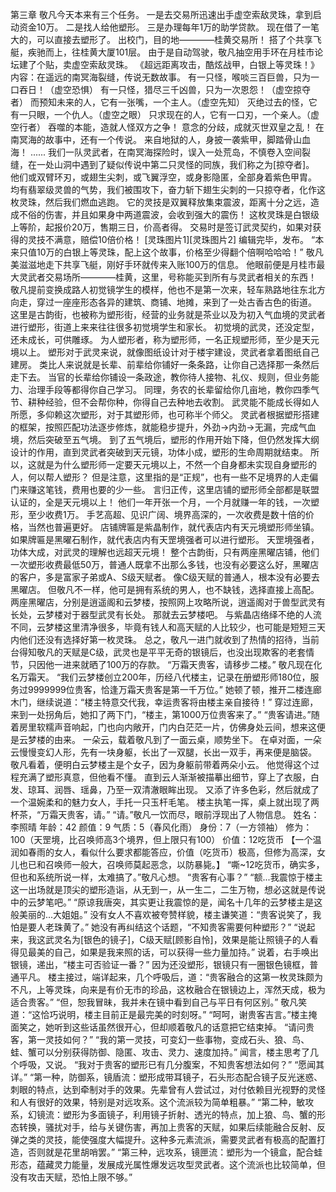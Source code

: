 第三章 
	敬凡今天本来有三个任务。
	一是去交易所迅速出手虚空索敌灵珠，拿到启动资金10万。
	二是找人给他塑形。
	三是办理每年1万的助学贷款。
	现在借了一笔大的，可以直接去塑形了。
	出校门，目的地————桂黄交易所！
	搭了个共享飞艇，疾驰而上，往桂黄大厦101层。
	由于是自动驾驶，敬凡抽空用手环在月桂市论坛建了个贴，卖虚空索敌灵珠。
	《超远距离攻击，酷炫战甲，白银上等灵珠！》
	内容：在遥远的南冥海裂缝，传说无数故事。
	有一只怪，喉啖三百巨兽，只为一口吞日！（虚空恐惧）
	有一只怪，猎尽三千凶兽，只为一次恩怨！（虚空掠夺者）
	而预知未来的人，它有一张嘴，一个主人。（虚空先知）
	灭绝过去的怪，它有一只眼，一个仇人。（虚空之眼）
	只求现在的人，它有一口刃，一个亲人。（虚空行者）
	吞噬的本能，造就人怪双方之争！
	意念的分歧，成就灭世双皇之乱！
	在南冥海的故事中，还有一个传说。
	来自地狱的人，身披一袭紫甲，脚踏骨山血海！
	......
	我们一队灵武者，在南冥海探险时，误入一处荒岛，不慎卷入空间裂缝，在一处山洞中遇到了疑似传说中第二只灵怪的同族，我们称之为[掠夺者]。
	他们或双臂环刃，或翅生尖刺，或飞翼浮空，或身影隐匿，全部身着紫色甲胄。
	均有翡翠级灵兽的气势，我们被围攻下，奋力斩下翅生尖刺的一只掠夺者，化作这枚灵珠，然后我们燃血逃跑。
	它的灵技是双翼释放集束震波，距离十分之远，造成不俗的伤害，并且如果身中两道震波，会收到强大的震伤！
	这枚灵珠是白银级上等阶，起报价20万，售期三日，价高者得。
	交易时是签订武灵契约，如果对获得的灵技不满意，赔偿10倍价格！
	[灵珠图片1][灵珠图片2]
	编辑完毕，发布。
	“本来只值10万的白银上等灵珠，配上这个故事，价格至少得翻个倍啊哈哈哈！”
	敬凡美滋滋地走下共享飞艇，刚好手环就传来入账100万的信息。
	他眼前便是月桂市最大灵武者交易场所————桂黄，这里，号称能买到所有与灵武者相关的东西！
	敬凡提前变换成路人初觉镜学生的模样，他也不是第一次来，轻车熟路地往东北方向走，穿过一座座形态各异的建筑、商铺、地摊，来到了一处古香古色的街道。
	这里是古韵街，也被称为塑形街，经营的业务就是茶业以及为初入气血境的灵武者进行塑形，街道上来来往往很多初觉境学生和家长。
	初觉境的武灵，还没定型，还未成长，可供雕琢。
	为人塑形者，称为塑形师，一名正规塑形师，至少是天元境以上。
	塑形对于武灵来说，就像图纸设计对于楼宇建设，灵武者拿着图纸自己建房。
	类比人来说就是长辈、前辈给你铺好一条条路，让你自己选择那一条然后走下去。
	当官的长辈给你铺设一条政途，教你待人接物、礼仪、规则，但业务能力、治理手段等都得你自己学习。
	同理，务农的长辈留给你几亩地，教你四季气节、耕种经验，但不会帮你种，你得自己去种地去收割。
	武灵能不能成长得如人所愿，多仰赖这次塑形，对于其塑形师，也可称半个师父。
	灵武者根据塑形搭建的框架，按照匹配功法逐步修炼，就能稳步提升，外劲->内劲->无漏，完成气血境，然后突破至五气境。
	到了五气境后，塑形的作用开始下降，但仍然发挥大纲设计的作用，直到灵武者突破到天元镜，功体小成，塑形的生命周期就结束。
	所以，这就是为什么塑形师一定要天元境以上，不然一个自身都未实现自身塑形的人，何以帮人塑形？
	但是注意，这里指的是“正规”，也有一些不足境界的人走偏门来赚这笔钱，费用也要的少一些。
	言归正传，这里店铺的塑形师全部都是联盟认证的，全是天元境以上！
	他们一年开张一个月，一个月就赚一年的钱，一次塑形，至少收费1万。
	手艺高超、见识广阔、境界高深的，一次收费是数十倍的价格，当然也普遍更好。
	店铺牌匾是紫晶制作，就代表店内有天元境塑形师坐镇。
	如果牌匾是黑曜石制作，就代表店内有天罡境强者可以进行塑形。
	天罡境强者，功体大成，对武灵的理解也远超天元境！
	整个古韵街，只有两座黑曜店铺，他们一次塑形收费最低50万，普通人既拿不出那么多钱，也没有必要这么好，黑曜店的客户，多是富家子弟或A、S级天赋者。
	像C级天赋的普通人，根本没有必要去黑曜店。
	但敬凡不一样，他可是拥有系统的男人，也不缺钱，选择直接上高配。
	两座黑曜店，分别是逍遥阁和云梦楼，按照网上攻略所说，逍遥阁对于兽型武灵有长处，云梦楼对于器型武灵有长处。
	那就去云梦楼吧。
	与紫晶店络绎不绝的人流不同，云梦楼这里清净很多，毕竟有钱人和高天赋的人比较少，也可能是短短三天内他们还没有选择好第一枚灵珠。
	总之，敬凡一进门就收到了热情的招待，当前台得知敬凡的天赋是C级，武灵也是平平无奇的银镜后，也没出现欺客的老套情节，只因他一进来就晒了100万的存款。
	“万霜天贵客，请移步二楼。”
	敬凡现在化名万霜天。
	“我们云梦楼创立200年，历经八代楼主，记录在册塑形师180位，服务过9999999位贵客，恰逢万霜天贵客是第一千万位。”
	她顿了顿，推开二楼连廊木门，继续说道：“楼主特意交代我，幸运贵客将由楼主亲自接待！”
	穿过连廊，来到一处拐角后，她扣了两下门，“楼主，第1000万位贵客来了。”
	“贵客请进。”随着房里软糯声音响起，门也向内敞开，门内白茫茫一片，仿佛身处云间，想来这便是云梦楼的由来。
	一朵云，载着敬凡到了一面云桌，顺势坐下。
	在卓对面，一朵云慢慢变幻人形，先有一块身躯，长出了一双腿，长出一双手，再来便是脑袋。
	敬凡看着，便明白云梦楼主是个女子，因为身躯前带着两朵小云。
	他觉得这个过程充满了塑形真意，但他看不懂。
	直到云人渐渐被描摹出细节，穿上了衣服，白发、琼耳、润唇、瑶鼻，乃至一双清澈眼眸出现。
	又添了许多色彩，然后就成了一个温婉柔和的魅力女人，手托一只玉杆毛笔。
	楼主执笔一挥，桌上就出现了两杯茶，“万霜天贵客，请。”
	“请。”敬凡一饮而尽，眼前浮现出了人物信息。
	姓名：李照晴
	年龄：42
	颜值：9
	气质：5（春风化雨）
	身份：7（一方领袖）
	修为：100（天罡境，比召唤师高3个境界，但上限只有100）
	价值：12吃货币
	【一个温润如春雨的女人，看似什么要求都能答应，价值（吃货币）极高，但修为高深，女儿也已和召唤师一般大，召唤师莫起恶念，以防暴毙。】
	“嘶~12吃货币，确实多，但也和系统所说一样，太难搞了。”敬凡心想。
	“贵客有心事？”
	“额...我震惊于楼主这一出场就是顶尖的塑形造诣，从无到一，从一生二，二生万物，想必这就是传说中的云梦笔吧。”
	“原谅我唐突，其实更让我震惊的是，闻名十几年的云梦楼主是这般美丽的...大姐姐。”
	没有女人不喜欢被夸赞样貌，楼主谦笑道：“贵客说笑了，我怕是要人老珠黄了。”
	她没有再纠结这个话题，“不知贵客需要何种塑形？”
	“说起来，我这武灵名为[银色的镜子]，C级天赋[顾影自怜]，效果是能让照镜子的人看得见最美的自己，如果是我来照的话，可以获得一些力量加持。”
	说着，右手唤出银镜，递出，“楼主可否验证一番？”
	因为还没塑形，银镜只有一圈银色镜框，普通平凡。
	楼主接过，端详起来，几个呼吸后，道：“贵客融合的这第一枚灵珠颇为不凡，上等灵珠，向来是有价无市的珍品，这枚融合在银镜边上，浑然天成，极为适合贵客。”
	“但，恕我冒昧，我并未在镜中看到自己与平日有何区别。”
	敬凡笑道：“这恰巧说明，楼主目前正是最完美的时刻呀。”
	“呵呵，谢贵客吉言。”楼主掩面笑之，她听到这些话虽然很开心，但却顺着敬凡的话意把它结束掉。
	“请问贵客，第一灵技如何？”
	“我的第一灵技，可变幻一些事物，变成石头、狼、鸟、蛙、蟹可以分别获得防御、隐匿、攻击、灵力、速度加持。”
	闻言，楼主思考了几个呼吸，又说。
	“我对于贵客的塑形已有几分腹案，不知贵客想法如何？”
	“愿闻其详。”
	“第一种，防御系，镜盾流：塑形成带耳镜子，石头形态配合镜子反光迷惑、刺眼的特点，达到牵制对手的效果。先辈曾有人尝试过，对付依赖目光视野的灵怪和人有很好的效果，特别是对远攻系。这个流派较为简单粗暴。”
	“第二种，敏攻系，幻镜流：塑形为多面镜子，利用镜子折射、透光的特点，加上狼、鸟、蟹的形态转换，骚扰对手，给与关键伤害，再加上贵客的天赋，如果后续能融合反射、反弹之类的灵技，能使强度大幅提升。这种多元素流派，需要灵武者有极高的配置打造，否则就是花里胡哨罢。”
	“第三种，远攻系，镜匣流：塑形为一个镜盒，配合蛙形态，蕴藏灵力能量，发展成光属性爆发远攻型灵武者。这个流派也比较简单，但没有攻击天赋，恐怕上限不够。”
	